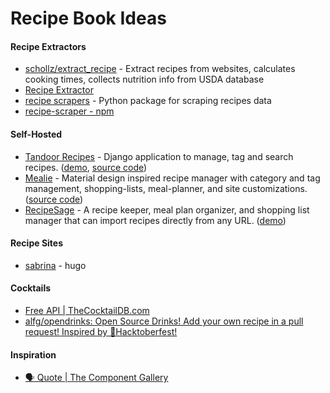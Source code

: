 # Recipe Book Ideas

#### Recipe Extractors

* [schollz/extract\_recipe](https://github.com/schollz/extract_recipe) - Extract recipes from websites, calculates cooking times, collects nutrition info from USDA database
* [Recipe Extractor](https://www.recipeextractor.com/)
* [recipe scrapers](https://github.com/hhursev/recipe-scrapers) - Python package for scraping recipes data
* [recipe-scraper - npm](https://www.npmjs.com/package/recipe-scraper)

#### Self-Hosted

* [Tandoor Recipes](https://docs.tandoor.dev/) - Django application to manage, tag and search recipes. \([demo](https://app.tandoor.dev/), [source code](https://github.com/vabene1111/recipes/)\)
* [Mealie](https://hay-kot.github.io/mealie/) - Material design inspired recipe manager with category and tag management, shopping-lists, meal-planner, and site customizations. \([source code](https://github.com/hay-kot/mealie)\)
* [RecipeSage](https://github.com/julianpoy/recipesage) - A recipe keeper, meal plan organizer, and shopping list manager that can import recipes directly from any URL. \([demo](https://recipesage.com)\)

#### Recipe Sites

* [sabrina](https://joshjcarrier.github.io/sabrina) - hugo

#### Cocktails

* [Free API \| TheCocktailDB.com](https://www.thecocktaildb.com/api.php)
* [alfg/opendrinks: Open Source Drinks! Add your own recipe in a pull request! Inspired by 🎃Hacktoberfest!](https://github.com/alfg/opendrinks)

#### Inspiration

* [🗣 Quote \| The Component Gallery](https://component.gallery/components/quote/)

